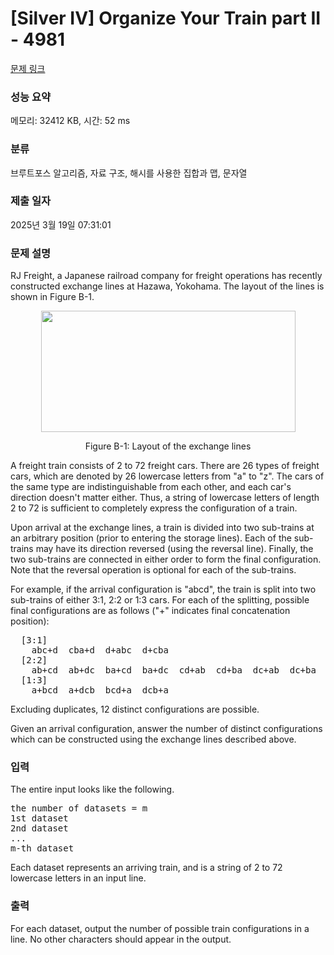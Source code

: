# [Silver IV] Organize Your Train part II - 4981 

[문제 링크](https://www.acmicpc.net/problem/4981) 

### 성능 요약

메모리: 32412 KB, 시간: 52 ms

### 분류

브루트포스 알고리즘, 자료 구조, 해시를 사용한 집합과 맵, 문자열

### 제출 일자

2025년 3월 19일 07:31:01

### 문제 설명

<p>RJ Freight, a Japanese railroad company for freight operations has recently constructed exchange lines at Hazawa, Yokohama. The layout of the lines is shown in Figure B-1.</p>

<p style="text-align:center"><img alt="" src="https://onlinejudgeimages.s3-ap-northeast-1.amazonaws.com/problem/4981/1.gif" style="height:194px; width:407px"></p>

<p style="text-align:center">Figure B-1: Layout of the exchange lines</p>

<p>A freight train consists of 2 to 72 freight cars. There are 26 types of freight cars, which are denoted by 26 lowercase letters from "a" to "z". The cars of the same type are indistinguishable from each other, and each car's direction doesn't matter either. Thus, a string of lowercase letters of length 2 to 72 is sufficient to completely express the configuration of a train.</p>

<p>Upon arrival at the exchange lines, a train is divided into two sub-trains at an arbitrary position (prior to entering the storage lines). Each of the sub-trains may have its direction reversed (using the reversal line). Finally, the two sub-trains are connected in either order to form the final configuration. Note that the reversal operation is optional for each of the sub-trains.</p>

<p>For example, if the arrival configuration is "abcd", the train is split into two sub-trains of either 3:1, 2:2 or 1:3 cars. For each of the splitting, possible final configurations are as follows ("+" indicates final concatenation position):</p>

<pre>  [3:1]
    abc+d  cba+d  d+abc  d+cba
  [2:2]
    ab+cd  ab+dc  ba+cd  ba+dc  cd+ab  cd+ba  dc+ab  dc+ba
  [1:3]
    a+bcd  a+dcb  bcd+a  dcb+a
</pre>

<p>Excluding duplicates, 12 distinct configurations are possible.</p>

<p>Given an arrival configuration, answer the number of distinct configurations which can be constructed using the exchange lines described above.</p>

### 입력 

 <p>The entire input looks like the following.</p>

<pre>the number of datasets = m
1st dataset 
2nd dataset 
... 
m-th dataset </pre>

<p>Each dataset represents an arriving train, and is a string of 2 to 72 lowercase letters in an input line.</p>

### 출력 

 <p>For each dataset, output the number of possible train configurations in a line. No other characters should appear in the output.</p>

